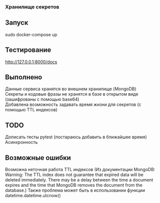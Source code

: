 ### Хранилище секретов  
## Запуск  
sudo docker-compose up  
## Тестирование  
http://127.0.0.1:8000/docs  
## Выполнено  
Данные сервиса хранятся во внешнем хранилище (MongoDB)  
Секреты и кодовые фразы не хранятся в базе в открытом виде (зашифрованы c помощью base64)  
Добавлена возможность задавать время жизни для секретов (с помощью TTL индексов)  
## TODO
Дописать тесты pytest (постараюсь добавить в ближайшее время)  
Асинхронность  
## Возможные ошибки
Возможна неточная работа TTL индексов (Из документации MongoDB: Warning: The TTL index does not guarantee that expired data will be deleted immediately. There may be a delay between the time a document expires and the time that MongoDB removes the document from the database.)
Также проблема может быть в использовании функции datetime.datetime.utcnow()
